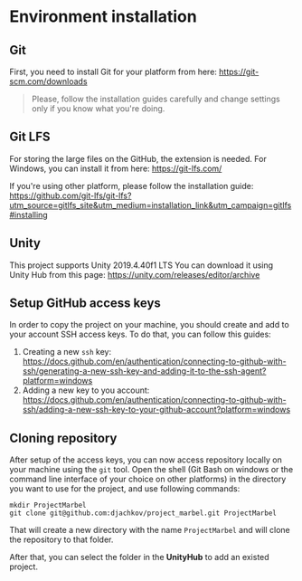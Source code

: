 # Environment installation

## Git

First, you need to install Git for your platform from here:
https://git-scm.com/downloads

>Please, follow the installation guides carefully and change settings only if you know what you're doing. 

## Git LFS

For storing the large files on the GitHub, the extension is needed. 
For Windows, you can install it from here:
https://git-lfs.com/

If you're using other platform, please follow the installation guide:
https://github.com/git-lfs/git-lfs?utm_source=gitlfs_site&utm_medium=installation_link&utm_campaign=gitlfs#installing

## Unity

This project supports Unity 2019.4.40f1 LTS
You can download it using Unity Hub from this page:
https://unity.com/releases/editor/archive

## Setup GitHub access keys

In order to copy the project on your machine, you should create and add to your account SSH access keys. To do that, you can follow this guides: 

1.  Creating a new `ssh` key: https://docs.github.com/en/authentication/connecting-to-github-with-ssh/generating-a-new-ssh-key-and-adding-it-to-the-ssh-agent?platform=windows
2. Adding a new key to you account: https://docs.github.com/en/authentication/connecting-to-github-with-ssh/adding-a-new-ssh-key-to-your-github-account?platform=windows

## Cloning repository

After setup of the access keys, you can now access repository locally on your machine using the `git` tool. 
Open the shell (Git Bash on windows or the command line interface of your choice on other platforms) in the directory you want to use for the project, and use following commands:

```
mkdir ProjectMarbel
git clone git@github.com:djachkov/project_marbel.git ProjectMarbel

```

That will create a new directory with the name `ProjectMarbel` and will clone the repository to that folder.

After that, you can select the folder in the **UnityHub** to add an existed project. 